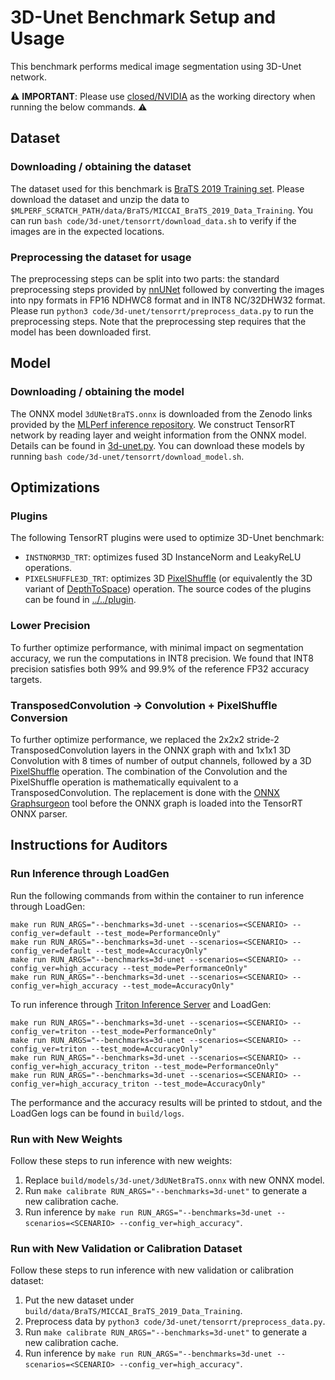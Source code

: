 # 3D-Unet Benchmark Setup and Usage

This benchmark performs medical image segmentation using 3D-Unet network.

:warning: **IMPORTANT**: Please use [closed/NVIDIA](closed/NVIDIA) as the working directory when
running the below commands. :warning:

## Dataset

### Downloading / obtaining the dataset

The dataset used for this benchmark is [BraTS 2019 Training set](https://www.med.upenn.edu/cbica/brats2019/registration.html). Please download the dataset and unzip the data to `$MLPERF_SCRATCH_PATH/data/BraTS/MICCAI_BraTS_2019_Data_Training`. You can run `bash code/3d-unet/tensorrt/download_data.sh` to verify if the images are in the expected locations.

### Preprocessing the dataset for usage

The preprocessing steps can be split into two parts: the standard preprocessing steps provided by [nnUNet](https://github.com/MIC-DKFZ/nnUNet) followed by converting the images into npy formats in FP16 NDHWC8 format and in INT8 NC/32DHW32 format. Please run `python3 code/3d-unet/tensorrt/preprocess_data.py` to run the preprocessing steps. Note that the preprocessing step requires that the model has been downloaded first.

## Model

### Downloading / obtaining the model

The ONNX model `3dUNetBraTS.onnx` is downloaded from the Zenodo links provided by the [MLPerf inference repository](https://github.com/mlperf/inference/tree/master/vision/medical_imaging/3d-unet). We construct TensorRT network by reading layer and weight information from the ONNX model. Details can be found in [3d-unet.py](3d-unet.py). You can download these models by running `bash code/3d-unet/tensorrt/download_model.sh`.

## Optimizations

### Plugins

The following TensorRT plugins were used to optimize 3D-Unet benchmark:
- `INSTNORM3D_TRT`: optimizes fused 3D InstanceNorm and LeakyReLU operations.
- `PIXELSHUFFLE3D_TRT`: optimizes 3D [PixelShuffle](https://pytorch.org/docs/stable/generated/torch.nn.PixelShuffle.html) (or equivalently the 3D variant of [DepthToSpace](https://github.com/onnx/onnx/blob/master/docs/Operators.md#DepthToSpace)) operation.
The source codes of the plugins can be found in [../../plugin](../../plugin).

### Lower Precision

To further optimize performance, with minimal impact on segmentation accuracy, we run the computations in INT8 precision. We found that INT8 precision satisfies both 99% and 99.9% of the reference FP32 accuracy targets.

### TransposedConvolution -> Convolution + PixelShuffle Conversion

To further optimize performance, we replaced the 2x2x2 stride-2 TransposedConvolution layers in the ONNX graph with and 1x1x1 3D Convolution with 8 times of number of output channels, followed by a 3D [PixelShuffle](https://pytorch.org/docs/stable/generated/torch.nn.PixelShuffle.html) operation. The combination of the Convolution and the PixelShuffle operation is mathematically equivalent to a TransposedConvolution. The replacement is done with the [ONNX Graphsurgeon](https://github.com/NVIDIA/TensorRT/tree/master/tools/onnx-graphsurgeon) tool before the ONNX graph is loaded into the TensorRT ONNX parser.

## Instructions for Auditors

### Run Inference through LoadGen

Run the following commands from within the container to run inference through LoadGen:

```
make run RUN_ARGS="--benchmarks=3d-unet --scenarios=<SCENARIO> --config_ver=default --test_mode=PerformanceOnly"
make run RUN_ARGS="--benchmarks=3d-unet --scenarios=<SCENARIO> --config_ver=default --test_mode=AccuracyOnly"
make run RUN_ARGS="--benchmarks=3d-unet --scenarios=<SCENARIO> --config_ver=high_accuracy --test_mode=PerformanceOnly"
make run RUN_ARGS="--benchmarks=3d-unet --scenarios=<SCENARIO> --config_ver=high_accuracy --test_mode=AccuracyOnly"
```

To run inference through [Triton Inference Server](https://github.com/triton-inference-server/server) and LoadGen:

```
make run RUN_ARGS="--benchmarks=3d-unet --scenarios=<SCENARIO> --config_ver=triton --test_mode=PerformanceOnly"
make run RUN_ARGS="--benchmarks=3d-unet --scenarios=<SCENARIO> --config_ver=triton --test_mode=AccuracyOnly"
make run RUN_ARGS="--benchmarks=3d-unet --scenarios=<SCENARIO> --config_ver=high_accuracy_triton --test_mode=PerformanceOnly"
make run RUN_ARGS="--benchmarks=3d-unet --scenarios=<SCENARIO> --config_ver=high_accuracy_triton --test_mode=AccuracyOnly"
```

The performance and the accuracy results will be printed to stdout, and the LoadGen logs can be found in `build/logs`.

### Run with New Weights

Follow these steps to run inference with new weights:

1. Replace `build/models/3d-unet/3dUNetBraTS.onnx` with new ONNX model.
2. Run `make calibrate RUN_ARGS="--benchmarks=3d-unet"` to generate a new calibration cache.
3. Run inference by `make run RUN_ARGS="--benchmarks=3d-unet --scenarios=<SCENARIO> --config_ver=high_accuracy"`.

### Run with New Validation or Calibration Dataset

Follow these steps to run inference with new validation or calibration dataset:

1. Put the new dataset under `build/data/BraTS/MICCAI_BraTS_2019_Data_Training`.
2. Preprocess data by `python3 code/3d-unet/tensorrt/preprocess_data.py`.
3. Run `make calibrate RUN_ARGS="--benchmarks=3d-unet"` to generate a new calibration cache.
4. Run inference by `make run RUN_ARGS="--benchmarks=3d-unet --scenarios=<SCENARIO> --config_ver=high_accuracy"`.
